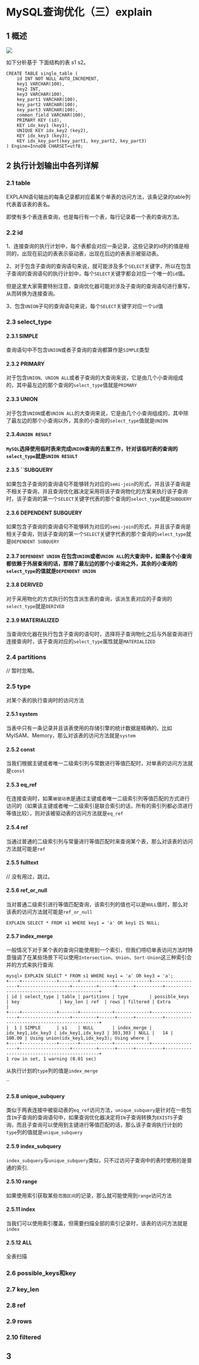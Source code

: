 # MySQL查询优化（三）explain

## 1 概述

![](../.gitbook/assets/image%20%28174%29.png)

如下分析基于 下面结构的表 s1 s2。

```text
CREATE TABLE single_table (
    id INT NOT NULL AUTO_INCREMENT,
    key1 VARCHAR(100),
    key2 INT,
    key3 VARCHAR(100),
    key_part1 VARCHAR(100),
    key_part2 VARCHAR(100),
    key_part3 VARCHAR(100),
    common_field VARCHAR(100),
    PRIMARY KEY (id),
    KEY idx_key1 (key1),
    UNIQUE KEY idx_key2 (key2),
    KEY idx_key3 (key3),
    KEY idx_key_part(key_part1, key_part2, key_part3)
) Engine=InnoDB CHARSET=utf8;
```

## 2  执行计划输出中各列详解

### 2.1 table

EXPLAIN语句输出的每条记录都对应着某个单表的访问方法，该条记录的table列代表着该表的表名。

即使有多个表连表查询，也是每行有一个表，每行记录着一个表的查询方法。

### 2.2 id

1、连接查询的执行计划中，每个表都会对应一条记录，这些记录的id列的值是相同的，出现在前边的表表示驱动表，出现在后边的表表示被驱动表。

2、对于包含子查询的查询语句来说，就可能涉及多个`SELECT`关键字，所以在包含子查询的查询语句的执行计划中，每个`SELECT`关键字都会对应一个唯一的`id`值。



但是这里大家需要特别注意，查询优化器可能对涉及子查询的查询语句进行重写，从而转换为连接查询。

3、包含`UNION`子句的查询语句来说，每个`SELECT`关键字对应一个`id`值

### 2.3 select\_type

#### 2.3.1 SIMPLE

查询语句中不包含`UNION`或者子查询的查询都算作是`SIMPLE`类型

#### 2.3.2 PRIMARY

对于包含`UNION`、`UNION ALL`或者子查询的大查询来说，它是由几个小查询组成的，其中最左边的那个查询的`select_type`值就是`PRIMARY`

#### 2.3.3 UNION

对于包含`UNION`或者`UNION ALL`的大查询来说，它是由几个小查询组成的，其中除了最左边的那个小查询以外，其余的小查询的`select_type`值就是`UNION`

#### 2.3.4`UNION RESULT` 

#### `MySQL`选择使用临时表来完成`UNION`查询的去重工作，针对该临时表的查询的`select_type`就是`UNION RESULT`



#### 2.3.5 ``SUBQUERY

如果包含子查询的查询语句不能够转为对应的`semi-join`的形式，并且该子查询是不相关子查询，并且查询优化器决定采用将该子查询物化的方案来执行该子查询时，该子查询的第一个`SELECT`关键字代表的那个查询的`select_type`就是`SUBQUERY`



#### 2.3.6 DEPENDENT SUBQUERY

如果包含子查询的查询语句不能够转为对应的`semi-join`的形式，并且该子查询是相关子查询，则该子查询的第一个`SELECT`关键字代表的那个查询的`select_type`就是`DEPENDENT SUBQUERY`

#### 2.3.7 `DEPENDENT UNION` 在包含`UNION`或者`UNION ALL`的大查询中，如果各个小查询都依赖于外层查询的话，那除了最左边的那个小查询之外，其余的小查询的`select_type`的值就是`DEPENDENT UNION`



#### 2.3.8 DERIVED

对于采用物化的方式执行的包含派生表的查询，该派生表对应的子查询的`select_type`就是`DERIVED`

#### 2.3.9 MATERIALIZED

  
当查询优化器在执行包含子查询的语句时，选择将子查询物化之后与外层查询进行连接查询时，该子查询对应的`select_type`属性就是`MATERIALIZED`

### 2.4 partitions

// 暂时忽略。

### 2.5 type

对某个表的执行查询时的访问方法

#### 2.5.1 system

当表中只有一条记录并且该表使用的存储引擎的统计数据是精确的，比如MyISAM、Memory，那么对该表的访问方法就是`system`

#### 2.5.2  const

当我们根据主键或者唯一二级索引列与常数进行等值匹配时，对单表的访问方法就是`const`

#### 2.5.3  eq\_ref

在连接查询时，如果`被驱动表`是通过主键或者唯一二级索引列等值匹配的方式进行访问的（如果该主键或者唯一二级索引是联合索引的话，所有的索引列都必须进行等值比较），则对该被驱动表的访问方法就是`eq_ref`

#### 2.5.4  ref

当通过普通的二级索引列与常量进行等值匹配时来查询某个表，那么对该表的访问方法就可能是`ref`

#### 2.5.5  fulltext

// 没有用过，跳过。

#### 2.5.6  ref\_or\_null

当对普通二级索引进行等值匹配查询，该索引列的值也可以是`NULL`值时，那么对该表的访问方法就可能是`ref_or_null`

```text
EXPLAIN SELECT * FROM s1 WHERE key1 = 'a' OR key1 IS NULL;
```

#### 2.5.7  index\_merge

一般情况下对于某个表的查询只能使用到一个索引，但我们唠叨单表访问方法时特意强调了在某些场景下可以使用`Intersection`、`Union`、`Sort-Union`这三种索引合并的方式来执行查询.

```text
mysql> EXPLAIN SELECT * FROM s1 WHERE key1 = 'a' OR key3 = 'a';
+----+-------------+-------+------------+-------------+-------------------+-------------------+---------+------+------+----------+---------------------------------------------+
| id | select_type | table | partitions | type        | possible_keys     | key               | key_len | ref  | rows | filtered | Extra                                       |
+----+-------------+-------+------------+-------------+-------------------+-------------------+---------+------+------+----------+---------------------------------------------+
|  1 | SIMPLE      | s1    | NULL       | index_merge | idx_key1,idx_key3 | idx_key1,idx_key3 | 303,303 | NULL |   14 |   100.00 | Using union(idx_key1,idx_key3); Using where |
+----+-------------+-------+------------+-------------+-------------------+-------------------+---------+------+------+----------+---------------------------------------------+
1 row in set, 1 warning (0.01 sec)
```

从执行计划的`type`列的值是`index_merge`

\`\`

#### 2.5.8 unique\_subquery

类似于两表连接中被驱动表的`eq_ref`访问方法，`unique_subquery`是针对在一些包含`IN`子查询的查询语句中，如果查询优化器决定将`IN`子查询转换为`EXISTS`子查询，而且子查询可以使用到主键进行等值匹配的话，那么该子查询执行计划的`type`列的值就是`unique_subquery`

#### 2.5.9 index\_subquery

`index_subquery`与`unique_subquery`类似，只不过访问子查询中的表时使用的是普通的索引.

#### 2.5.10 range

如果使用索引获取某些`范围区间`的记录，那么就可能使用到`range`访问方法

#### 2.5.11 index

当我们可以使用索引覆盖，但需要扫描全部的索引记录时，该表的访问方法就是`index`

#### 2.5.12 ALL

全表扫描



### 2.6 possible\_keys和key



### 2.7 key\_len



### 2.8 ref



### 2.9 rows



### 2.10 filtered





## 3 

